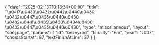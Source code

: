 {
    "date": "2025-02-13T10:13:24+00:00",
    "title": "\u0417\u0430\u0432\u0442\u0440\u0430, \u0432\u0447\u0435\u0440\u0430, \u0432\u0441\u0435\u0433\u0434\u0430: \u0432\u0447\u0435\u0440\u0430",
    "type": "miscellaneous",
    "layout": "songpage",
    "params": {
        "id": "bezvyxod",
        "tonality": "Em",
        "year": "2007",
        "chordsStartAt": 87,
        "textFinishAtLine": 37
    }
}